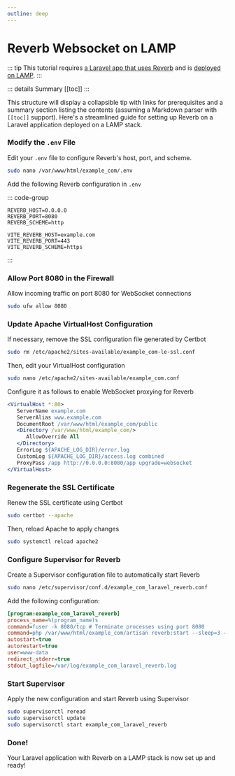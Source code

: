 ```yaml
---
outline: deep
---
```


# Reverb Websocket on LAMP

::: tip
This tutorial requires [a Laravel app that uses Reverb](/laravel/websocket/laravel-chat-app-with-reverb) and is [deployed on LAMP](/laravel/deployment/deploy-laravel-on-lamp).
:::

::: details Summary
[[toc]]
:::

This structure will display a collapsible tip with links for prerequisites and a summary section listing the contents (assuming a Markdown parser with `[[toc]]` support).
Here's a streamlined guide for setting up Reverb on a Laravel application deployed on a LAMP stack.

### Modify the `.env` File

Edit your `.env` file to configure Reverb's host, port, and scheme.

```sh
sudo nano /var/www/html/example_com/.env
```

Add the following Reverb configuration in `.env`

::: code-group

```env[/var/www/html/example_com/.env]
REVERB_HOST=0.0.0.0
REVERB_PORT=8080
REVERB_SCHEME=http

VITE_REVERB_HOST=example.com
VITE_REVERB_PORT=443
VITE_REVERB_SCHEME=https
```

:::

### Allow Port 8080 in the Firewall

Allow incoming traffic on port 8080 for WebSocket connections

```sh
sudo ufw allow 8080
```

### Update Apache VirtualHost Configuration

If necessary, remove the SSL configuration file generated by Certbot

```sh
sudo rm /etc/apache2/sites-available/example_com-le-ssl.conf
```

Then, edit your VirtualHost configuration

```sh
sudo nano /etc/apache2/sites-available/example_com.conf
```

Configure it as follows to enable WebSocket proxying for Reverb

```apache
<VirtualHost *:80>
   ServerName example.com
   ServerAlias www.example.com
   DocumentRoot /var/www/html/example_com/public
   <Directory /var/www/html/example_com/>
      AllowOverride All
   </Directory>
   ErrorLog ${APACHE_LOG_DIR}/error.log
   CustomLog ${APACHE_LOG_DIR}/access.log combined
   ProxyPass /app http://0.0.0.0:8080/app upgrade=websocket
</VirtualHost>
```

### Regenerate the SSL Certificate

Renew the SSL certificate using Certbot

```sh
sudo certbot --apache
```

Then, reload Apache to apply changes

```sh
sudo systemctl reload apache2
```

### Configure Supervisor for Reverb

Create a Supervisor configuration file to automatically start Reverb

```sh
sudo nano /etc/supervisor/conf.d/example_com_laravel_reverb.conf
```

Add the following configuration:

```ini
[program:example_com_laravel_reverb]
process_name=%(program_name)s
command=fuser -k 8080/tcp # Terminate processes using port 8080
command=php /var/www/html/example_com/artisan reverb:start --sleep=3 --tries=3
autostart=true
autorestart=true
user=www-data
redirect_stderr=true
stdout_logfile=/var/log/example_com_laravel_reverb.log
```

### Start Supervisor

Apply the new configuration and start Reverb using Supervisor

```sh
sudo supervisorctl reread
sudo supervisorctl update
sudo supervisorctl start example_com_laravel_reverb
```

### Done!

Your Laravel application with Reverb on a LAMP stack is now set up and ready!
